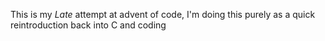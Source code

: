 This is my *Late* attempt at advent of code, I'm doing this purely as a quick reintroduction back into C and coding


